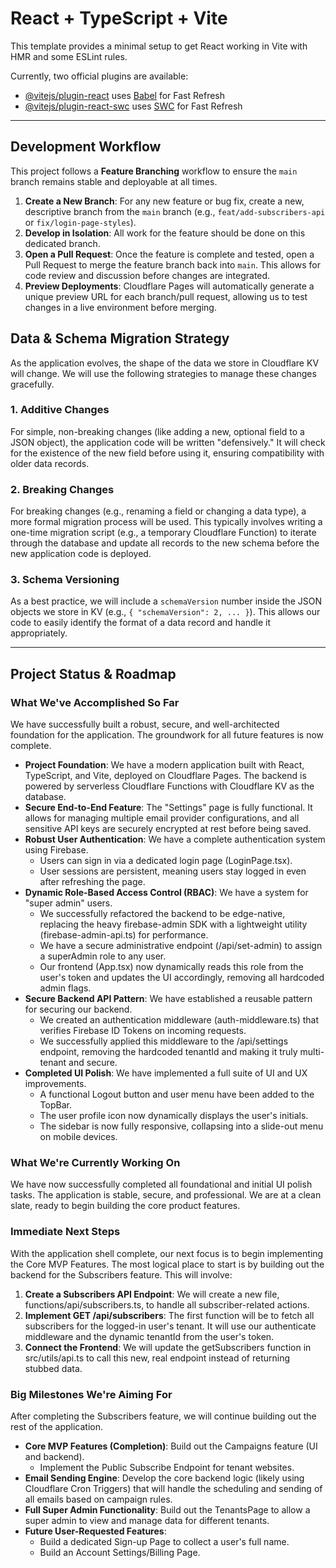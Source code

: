 # React + TypeScript + Vite

This template provides a minimal setup to get React working in Vite with HMR and some ESLint rules.

Currently, two official plugins are available:

- [@vitejs/plugin-react](https://github.com/vitejs/vite-plugin-react/blob/main/packages/plugin-react) uses [Babel](https://babeljs.io/) for Fast Refresh
- [@vitejs/plugin-react-swc](https://github.com/vitejs/vite-plugin-react/blob/main/packages/plugin-react-swc) uses [SWC](https://swc.rs/) for Fast Refresh

---

## Development Workflow

This project follows a **Feature Branching** workflow to ensure the `main` branch remains stable and deployable at all times.

1.  **Create a New Branch**: For any new feature or bug fix, create a new, descriptive branch from the `main` branch (e.g., `feat/add-subscribers-api` or `fix/login-page-styles`).
2.  **Develop in Isolation**: All work for the feature should be done on this dedicated branch.
3.  **Open a Pull Request**: Once the feature is complete and tested, open a Pull Request to merge the feature branch back into `main`. This allows for code review and discussion before changes are integrated.
4.  **Preview Deployments**: Cloudflare Pages will automatically generate a unique preview URL for each branch/pull request, allowing us to test changes in a live environment before merging.

## Data & Schema Migration Strategy

As the application evolves, the shape of the data we store in Cloudflare KV will change. We will use the following strategies to manage these changes gracefully.

### 1. Additive Changes
For simple, non-breaking changes (like adding a new, optional field to a JSON object), the application code will be written "defensively." It will check for the existence of the new field before using it, ensuring compatibility with older data records.

### 2. Breaking Changes
For breaking changes (e.g., renaming a field or changing a data type), a more formal migration process will be used. This typically involves writing a one-time migration script (e.g., a temporary Cloudflare Function) to iterate through the database and update all records to the new schema before the new application code is deployed.

### 3. Schema Versioning
As a best practice, we will include a `schemaVersion` number inside the JSON objects we store in KV (e.g., `{ "schemaVersion": 2, ... }`). This allows our code to easily identify the format of a data record and handle it appropriately.

---

## Project Status & Roadmap

### What We've Accomplished So Far
We have successfully built a robust, secure, and well-architected foundation for the application. The groundwork for all future features is now complete.

* **Project Foundation**: We have a modern application built with React, TypeScript, and Vite, deployed on Cloudflare Pages. The backend is powered by serverless Cloudflare Functions with Cloudflare KV as the database.
* **Secure End-to-End Feature**: The "Settings" page is fully functional. It allows for managing multiple email provider configurations, and all sensitive API keys are securely encrypted at rest before being saved.
* **Robust User Authentication**: We have a complete authentication system using Firebase.
    * Users can sign in via a dedicated login page (LoginPage.tsx).
    * User sessions are persistent, meaning users stay logged in even after refreshing the page.
* **Dynamic Role-Based Access Control (RBAC)**: We have a system for "super admin" users.
    * We successfully refactored the backend to be edge-native, replacing the heavy firebase-admin SDK with a lightweight utility (firebase-admin-api.ts) for performance.
    * We have a secure administrative endpoint (/api/set-admin) to assign a superAdmin role to any user.
    * Our frontend (App.tsx) now dynamically reads this role from the user's token and updates the UI accordingly, removing all hardcoded admin flags.
* **Secure Backend API Pattern**: We have established a reusable pattern for securing our backend.
    * We created an authentication middleware (auth-middleware.ts) that verifies Firebase ID Tokens on incoming requests.
    * We successfully applied this middleware to the /api/settings endpoint, removing the hardcoded tenantId and making it truly multi-tenant and secure.
* **Completed UI Polish**: We have implemented a full suite of UI and UX improvements.
    * A functional Logout button and user menu have been added to the TopBar.
    * The user profile icon now dynamically displays the user's initials.
    * The sidebar is now fully responsive, collapsing into a slide-out menu on mobile devices.

### What We're Currently Working On
We have now successfully completed all foundational and initial UI polish tasks. The application is stable, secure, and professional. We are at a clean slate, ready to begin building the core product features.

### Immediate Next Steps
With the application shell complete, our next focus is to begin implementing the Core MVP Features. The most logical place to start is by building out the backend for the Subscribers feature. This will involve:

1.  **Create a Subscribers API Endpoint**: We will create a new file, functions/api/subscribers.ts, to handle all subscriber-related actions.
2.  **Implement GET /api/subscribers**: The first function will be to fetch all subscribers for the logged-in user's tenant. It will use our authenticate middleware and the dynamic tenantId from the user's token.
3.  **Connect the Frontend**: We will update the getSubscribers function in src/utils/api.ts to call this new, real endpoint instead of returning stubbed data.

### Big Milestones We're Aiming For
After completing the Subscribers feature, we will continue building out the rest of the application.

* **Core MVP Features (Completion)**: Build out the Campaigns feature (UI and backend).
    * Implement the Public Subscribe Endpoint for tenant websites.
* **Email Sending Engine**: Develop the core backend logic (likely using Cloudflare Cron Triggers) that will handle the scheduling and sending of all emails based on campaign rules.
* **Full Super Admin Functionality**: Build out the TenantsPage to allow a super admin to view and manage data for different tenants.
* **Future User-Requested Features**:
    * Build a dedicated Sign-up Page to collect a user's full name.
    * Build an Account Settings/Billing Page.